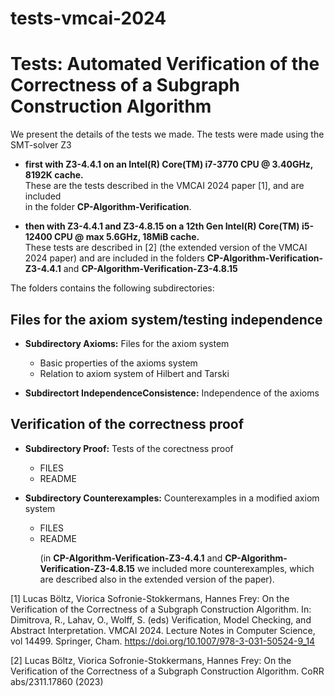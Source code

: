 # tests-vmcai-2024

Tests: Automated Verification of the Correctness of a Subgraph Construction Algorithm
======================================================================================

We present the details of the tests we made. 
The tests were made using the SMT-solver Z3
- <b>first with Z3-4.4.1 on an Intel(R) Core(TM) i7-3770 CPU @ 3.40GHz, 8192K cache.</b> <br>
  These are the tests described in the VMCAI 2024 paper [1], and are included <br>
  in the folder <b>CP-Algorithm-Verification</b>.  <p>
- <b>then with Z3-4.4.1 and Z3-4.8.15 on a 12th Gen Intel(R) Core(TM) i5-12400 CPU @ max 5.6GHz, 18MiB cache.</b> <br>
  These tests are described in [2] (the extended version of the VMCAI 2024 paper) and are 
  included in the folders <b>CP-Algorithm-Verification-Z3-4.4.1</b> and <b>CP-Algorithm-Verification-Z3-4.8.15</b>  

The folders contains the following subdirectories: 

Files for the axiom system/testing independence
------------------------------------------------
- <b>Subdirectory Axioms:</b> Files for the axiom system
   - Basic properties of the axioms system
   - Relation to axiom system of Hilbert and Tarski

- <b>Subdirectort IndependenceConsistence:</b> Independence of the axioms

Verification of the correctness proof
-------------------------------------
- <b> Subdirectory Proof:</b> Tests of the corectness proof
   - FILES
   - README

- <b> Subdirectory Counterexamples:</b> Counterexamples in a modified axiom system
   - FILES
   - README <p>
  (in <b>CP-Algorithm-Verification-Z3-4.4.1</b> and <b>CP-Algorithm-Verification-Z3-4.8.15</b>
   we included more counterexamples, which are described also in the extended version of the paper).


[1] Lucas Böltz, Viorica Sofronie-Stokkermans, Hannes Frey:
    On the Verification of the Correctness of a Subgraph Construction Algorithm. 
    In: Dimitrova, R., Lahav, O., Wolff, S. (eds) 
    Verification, Model Checking, and Abstract Interpretation. VMCAI 2024. 
    Lecture Notes in Computer Science, vol 14499. Springer, Cham. 
    https://doi.org/10.1007/978-3-031-50524-9_14
    
[2] Lucas Böltz, Viorica Sofronie-Stokkermans, Hannes Frey:
    On the Verification of the Correctness of a Subgraph Construction Algorithm. 
    CoRR abs/2311.17860 (2023)
